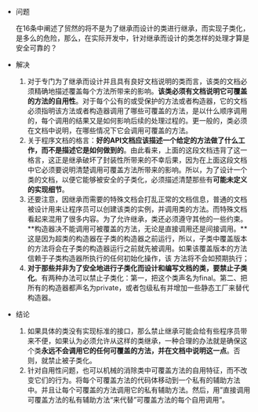 - 问题

  在16条中阐述了贸然的将不是为了继承而设计的类进行继承，而实现子类化，是多么的危险，那么，在实际开发中，针对继承而设计的类怎样的处理才算是安全可靠的？

- 解决

  1. 对于专门为了继承而设计并且具有良好文档说明的类而言，该类的文档必须精确地描述覆盖每个方法所带来的影响。**该类必须有文档说明它可覆盖的方法的自用性**。对于每个公有的或受保护的方法或者构造器，它的文档必须指明该方法或者构造器调用了哪些可覆盖的方法，是以什么顺序调用的，每个调用的结果又是如何影响后续的处理过程的。更一般的，类必须在文档中说明，在哪些情况下它会调用可覆盖的方法。
  2. 关于程序文档的格言：**好的API文档应该描述一个给定的方法做了什么工作，而不是描述它是如何做到的**。由此看来，上面的这段文档违背了这一格言，这正是继承破坏了封装性所带来的不幸后果，因为在上面这段文档中它必须要说明清楚调用可覆盖方法所带来的影响。所以，为了设计一个类的文档，以便它能够被安全的子类化，必须描述清楚那些有**可能未定义的实现细节**。
  3. 还要注意，因继承而需要的特殊文档会打乱正常的文档信息，普通的文档被设计用来让程序员可以创建该类的实例，并调用类的方法。而特殊文档看起来混用了很多内容。为了允许继承，类还必须遵守其他的一些约束。**构造器决不能调用可被覆盖的方法，无论是直接调用还是间接调用。**这是因为超类的构造器在子类的构造器之前运行，所以，子类中覆盖版本的方法将会在子类的构造器运行之前就先被调用。如果该覆盖版本的方法信赖于子类构造器所执行的任何初始化操作，该 方法将不会如预期执行；
  4. **对于那些并非为了安全地进行子类化而设计和编写文档的类，要禁止子类化**。有两种办法可以禁止子类化：第一，把这个类声名为final。第二、把所有的构造器都声名为private，或者包级私有并增加一些静态工厂来替代构造器。

- 结论

  1. 如果具体的类没有实现标准的接口，那么禁止继承可能会给有些程序员带来不便，如果认为必须允许从这样的类继承，一种合理的办法就是确保这个类**永远不会调用它的任何可覆盖的方法，并在文档中说明这一点**。否则，就禁止被子类化。
  2. 针对自用性问题，也可以机械的消除类中可覆盖方法的自用特征，而不改变它们的行为。将每个可覆盖方法的代码体移动到一个私有的辅助方法中。并且让每个可覆盖的方法调用它的私有辅助方法。然后，用”直接调用可覆盖方法的私有辅助方法“来代替”可覆盖方法的每个自用调用“。